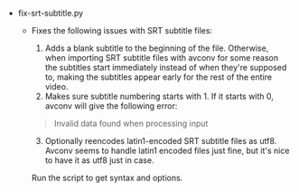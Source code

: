 - fix-srt-subtitle.py
  - Fixes the following issues with SRT subtitle files:

    1. Adds a blank subtitle to the beginning of the file. Otherwise, when importing SRT subtitle files with avconv for some reason the subtitles start immediately instead of when they're supposed to, making the subtitles appear early for the rest of the entire video.
    2. Makes sure subtitle numbering starts with 1. If it starts with 0, avconv will give the following error:
      > Invalid data found when processing input

    3. Optionally reencodes latin1-encoded SRT subtitle files as utf8. Avconv seems to handle latin1 encoded files just fine, but it's nice to have it as utf8 just in case.

    Run the script to get syntax and options.
